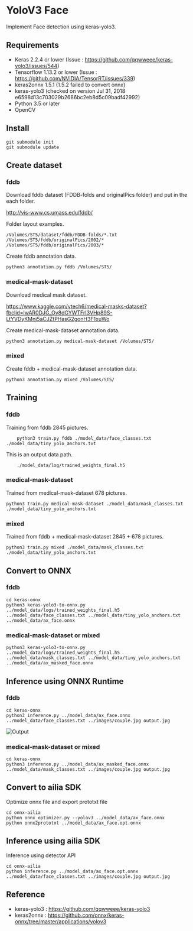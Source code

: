 # YoloV3 Face

Implement Face detection using keras-yolo3.

## Requirements

- Keras 2.2.4 or lower (Issue : https://github.com/qqwweee/keras-yolo3/issues/544)
- Tensorflow 1.13.2 or lower (Issue : https://github.com/NVIDIA/TensorRT/issues/339)
- keras2onnx 1.5.1 (1.5.2 failed to convert onnx)
- keras-yolo3 (checked on version Jul 31, 2018 e6598d13c703029b2686bc2eb8d5c09badf42992)
- Python 3.5 or later
- OpenCV

## Install

```
git submodule init
git submodule update
```

## Create dataset

### fddb

Download fddb dataset (FDDB-folds and originalPics folder) and put in the each folder.

http://vis-www.cs.umass.edu/fddb/

Folder layout examples.

```
/Volumes/ST5/dataset/fddb/FDDB-folds/*.txt
/Volumes/ST5/fddb/originalPics/2002/*
/Volumes/ST5/fddb/originalPics/2003/*
```
Create fddb annotation data.

```
python3 annotation.py fddb /Volumes/ST5/
```

### medical-mask-dataset

Download medical mask dataset.

https://www.kaggle.com/vtech6/medical-masks-dataset?fbclid=IwAR0DJG_Ov8dGYWTFrI3VHp89S-LtYVDyKMnj5aCJZtPHasG2gonH3F1xuWo

Create medical-mask-dataset annotation data.

```
python3 annotation.py medical-mask-dataset /Volumes/ST5/
```

### mixed

Create fddb + medical-mask-dataset annotation data.

```
python3 annotation.py mixed /Volumes/ST5/
```

## Training

### fddb

Training from fddb 2845 pictures.

```
    python3 train.py fddb ./model_data/face_classes.txt ./model_data/tiny_yolo_anchors.txt
```

This is an output data path.

```
    ./model_data/log/trained_weights_final.h5
```

### medical-mask-dataset

Trained from medical-mask-dataset 678 pictures.

```
python3 train.py medical-mask-dataset ./model_data/mask_classes.txt ./model_data/tiny_yolo_anchors.txt
```

### mixed

Trained from fddb + medical-mask-dataset 2845 + 678 pictures.

```
python3 train.py mixed ./model_data/mask_classes.txt ./model_data/tiny_yolo_anchors.txt
```

## Convert to ONNX

### fddb

```
cd keras-onnx
python3 keras-yolo3-to-onnx.py ../model_data/logs/trained_weights_final.h5 ../model_data/face_classes.txt ../model_data/tiny_yolo_anchors.txt ../model_data/ax_face.onnx
```

### medical-mask-dataset or mixed

```
python3 keras-yolo3-to-onnx.py ../model_data/logs/trained_weights_final.h5 ../model_data/mask_classes.txt ../model_data/tiny_yolo_anchors.txt ../model_data/ax_masked_face.onnx
```

## Inference using ONNX Runtime

### fddb

```
cd keras-onnx
python3 inference.py ../model_data/ax_face.onnx ../model_data/face_classes.txt ../images/couple.jpg output.jpg
```

![Output](./keras-onnx/output.jpg)

### medical-mask-dataset or mixed

```
cd keras-onnx
python3 inference.py ../model_data/ax_masked_face.onnx ../model_data/mask_classes.txt ../images/couple.jpg output.jpg
```

## Convert to ailia SDK

Optimize onnx file and export prototxt file

```
cd onnx-ailia
python onnx_optimizer.py --yolov3 ../model_data/ax_face.onnx
python onnx2prototxt ../model_data/ax_face.opt.onnx
```

## Inference using ailia SDK

Inference using detector API

```
cd onnx-ailia
python inference.py ../model_data/ax_face.opt.onnx ../model_data/face_classes.txt ../images/couple.jpg output.jpg
```

## Reference

- keras-yolo3 : https://github.com/qqwweee/keras-yolo3
- keras2onnx : https://github.com/onnx/keras-onnx/tree/master/applications/yolov3
